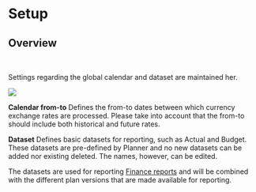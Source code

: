 # Setup
## Overview

<br/>

Settings regarding the global calendar and dataset are maintained her.

![](https://profitbasedocs.blob.core.windows.net/plannerimages/setup2.JPG)

**Calendar from-to**
Defines the from-to dates between which currency exchange rates are processed. Please take into account that the from-to should include both historical and future rates.

**Dataset**
Defines basic datasets for reporting, such as Actual and Budget. These datasets are pre-defined by Planner and no new datasets can be added nor existing deleted. The names, however, can be edited.

The datasets are used for reporting [Finance reports](../../financial-planning/finance-reports.md) and will be combined with the different plan versions that are made available for reporting.
